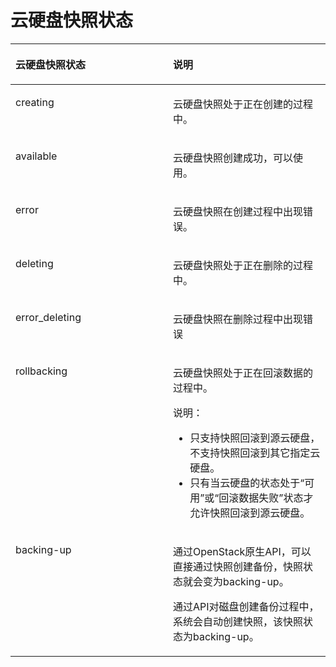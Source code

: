 # 云硬盘快照状态<a name="evs_04_0041"></a>

<a name="table294040819524"></a>
<table><thead align="left"><tr id="row1757352919524"><th class="cellrowborder" valign="top" width="50%" id="mcps1.1.3.1.1"><p id="p1416977319524"><a name="p1416977319524"></a><a name="p1416977319524"></a>云硬盘快照状态</p>
</th>
<th class="cellrowborder" valign="top" width="50%" id="mcps1.1.3.1.2"><p id="p690096519524"><a name="p690096519524"></a><a name="p690096519524"></a>说明</p>
</th>
</tr>
</thead>
<tbody><tr id="row6210869019524"><td class="cellrowborder" valign="top" width="50%" headers="mcps1.1.3.1.1 "><p id="p6474802819524"><a name="p6474802819524"></a><a name="p6474802819524"></a>creating</p>
</td>
<td class="cellrowborder" valign="top" width="50%" headers="mcps1.1.3.1.2 "><p id="p1009894319524"><a name="p1009894319524"></a><a name="p1009894319524"></a>云硬盘快照处于正在创建的过程中。</p>
</td>
</tr>
<tr id="row2378162519524"><td class="cellrowborder" valign="top" width="50%" headers="mcps1.1.3.1.1 "><p id="p4726344319524"><a name="p4726344319524"></a><a name="p4726344319524"></a>available</p>
</td>
<td class="cellrowborder" valign="top" width="50%" headers="mcps1.1.3.1.2 "><p id="p313365719524"><a name="p313365719524"></a><a name="p313365719524"></a>云硬盘快照创建成功，可以使用。</p>
</td>
</tr>
<tr id="row2820292119524"><td class="cellrowborder" valign="top" width="50%" headers="mcps1.1.3.1.1 "><p id="p273526119524"><a name="p273526119524"></a><a name="p273526119524"></a>error</p>
</td>
<td class="cellrowborder" valign="top" width="50%" headers="mcps1.1.3.1.2 "><p id="p2022961819524"><a name="p2022961819524"></a><a name="p2022961819524"></a>云硬盘快照在创建过程中出现错误。</p>
</td>
</tr>
<tr id="row4784884019524"><td class="cellrowborder" valign="top" width="50%" headers="mcps1.1.3.1.1 "><p id="p5055086519524"><a name="p5055086519524"></a><a name="p5055086519524"></a>deleting</p>
</td>
<td class="cellrowborder" valign="top" width="50%" headers="mcps1.1.3.1.2 "><p id="p97940619524"><a name="p97940619524"></a><a name="p97940619524"></a>云硬盘快照处于正在删除的过程中。</p>
</td>
</tr>
<tr id="row881466019524"><td class="cellrowborder" valign="top" width="50%" headers="mcps1.1.3.1.1 "><p id="p4289885919524"><a name="p4289885919524"></a><a name="p4289885919524"></a>error_deleting</p>
</td>
<td class="cellrowborder" valign="top" width="50%" headers="mcps1.1.3.1.2 "><p id="p5225554619524"><a name="p5225554619524"></a><a name="p5225554619524"></a>云硬盘快照在删除过程中出现错误</p>
</td>
</tr>
<tr id="row53787319524"><td class="cellrowborder" valign="top" width="50%" headers="mcps1.1.3.1.1 "><p id="p4356772819524"><a name="p4356772819524"></a><a name="p4356772819524"></a>rollbacking</p>
</td>
<td class="cellrowborder" valign="top" width="50%" headers="mcps1.1.3.1.2 "><p id="p14379857182618"><a name="p14379857182618"></a><a name="p14379857182618"></a>云硬盘快照处于正在回滚数据的过程中。</p>
<div class="note" id="note4770122218113"><a name="note4770122218113"></a><a name="note4770122218113"></a><span class="notetitle"> 说明： </span><div class="notebody"><a name="ul2407842411214"></a><a name="ul2407842411214"></a><ul id="ul2407842411214"><li>只支持快照回滚到源云硬盘，不支持快照回滚到其它指定云硬盘。</li><li>只有当云硬盘的状态处于<span class="wintitle" id="wintitle47594010182250"><a name="wintitle47594010182250"></a><a name="wintitle47594010182250"></a>“可用”</span>或<span class="wintitle" id="wintitle17877871182259"><a name="wintitle17877871182259"></a><a name="wintitle17877871182259"></a>“回滚数据失败”</span>状态才允许快照回滚到源云硬盘。</li></ul>
</div></div>
</td>
</tr>
<tr id="row207855215268"><td class="cellrowborder" valign="top" width="50%" headers="mcps1.1.3.1.1 "><p id="p152090254243"><a name="p152090254243"></a><a name="p152090254243"></a>backing-up</p>
</td>
<td class="cellrowborder" valign="top" width="50%" headers="mcps1.1.3.1.2 "><p id="p253815332616"><a name="p253815332616"></a><a name="p253815332616"></a>通过OpenStack原生API，可以直接通过快照创建备份，快照状态就会变为backing-up。</p>
<p id="p1439415519264"><a name="p1439415519264"></a><a name="p1439415519264"></a>通过API对磁盘创建备份过程中，系统会自动创建快照，该快照状态为backing-up。</p>
</td>
</tr>
</tbody>
</table>

